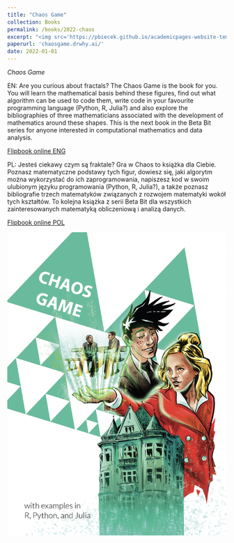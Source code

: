 ```yaml
---
title: "Chaos Game"
collection: Books
permalink: /books/2022-chaos
excerpt: "<img src='https://pbiecek.github.io/academicpages-website-temp/images/icon-book-chaos.png' align='left' width='150'> Chaos Game with examples in R, Python and Julia. "
paperurl: 'chaosgame.drwhy.ai/'
date: 2022-01-01
---
```


*Chaos Game*

EN: Are you curious about fractals? The Chaos Game is the book for you. You will learn the mathematical basis behind these figures, find out what algorithm can be used to code them, write code in your favourite programming language (Python, R, Julia?) and also explore the bibliographies of three mathematicians associated with the development of mathematics around these shapes. This is the next book in the Beta Bit series for anyone interested in computational mathematics and data analysis.

[Flipbook online ENG](https://chaosgame.drwhy.ai/)

PL: Jesteś ciekawy czym są fraktale? Gra w Chaos to książka dla Ciebie. Poznasz matematyczne podstawy tych figur, dowiesz się, jaki algorytm można wykorzystać do ich zaprogramowania, napiszesz kod w swoim ulubionym języku programowania (Python, R, Julia?), a także poznasz bibliografie trzech matematyków związanych z rozwojem matematyki wokół tych kształtów. To kolejna książka z serii Beta Bit dla wszystkich zainteresowanych matematyką obliczeniową i analizą danych.

[Flipbook online POL](https://chaos.drwhy.ai/)


![Cover](https://raw.githubusercontent.com/BetaAndBit/ChaosGame/main/docs/images/foldout_00.png)



